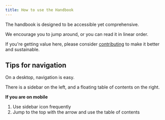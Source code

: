 ```yaml
---
title: How to use the Handbook
---
```


The handbook is designed to be accessible yet comprehensive.

We encourage you to jump around, or you can read it in linear order.

If you're getting value here, please consider [contributing](contribute) to make it better and sustainable.


## Tips for navigation

On a desktop, navigation is easy.

There is a sidebar on the left, and a floating table of contents on the right.

**If you are on mobile**

1) Use sidebar icon frequently
2) Jump to the top with the arrow and use the table of contents